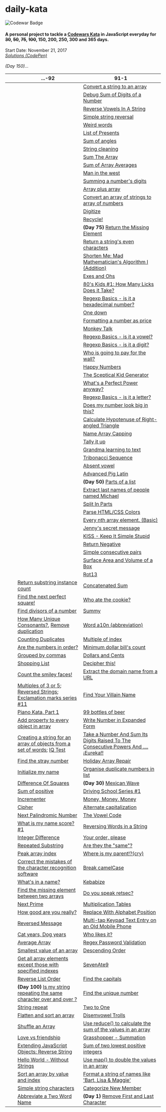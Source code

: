 # daily-kata
![Codewar Badge](https://www.codewars.com/users/tinuola/badges/large)</br>
#### A personal project to tackle a [Codewars Kata](https://www.codewars.com/) in JavaScript everyday for ~~30~~, ~~50~~, ~~75~~, ~~100~~, 150, 200, 250, 300 and 365 days.

Start Date: November 21, 2017</br>
_[Solutions (CodePen)](https://codepen.io/collection/XMJOMV/)_
<br>
<br>
*(Day 150)...*



|   |   | ...-92 | 91-1 |
|---|---|---|---|
|  |  |  | [Convert a string to an array](https://www.codewars.com/kata/57e76bc428d6fbc2d500036d) |
|  |  |  | [Debug Sum of Digits of a Number](https://www.codewars.com/kata/563d59dd8e47a5ed220000ba) |
|  |  |  | [Reverse Vowels In A String](https://www.codewars.com/kata/585db3e8eec141ce9a00008f) |
|  |  |  | [Simple string reversal](https://www.codewars.com/kata/5a71939d373c2e634200008e) |
|  |  |  | [Weird words](https://www.codewars.com/kata/57b2020eb69bfcbf64000375) | 
|  |  |  | [List of Presents](https://www.codewars.com/kata/5a84d485742ba347b90006b7) |
|  |  |  | [Sum of angles](https://www.codewars.com/kata/5a03b3f6a1c9040084001765) |
|  |  |  | [String cleaning](https://www.codewars.com/kata/57e1e61ba396b3727c000251) |
|  |  |  | [Sum The Array](https://www.codewars.com/kata/56bdf9d50d0b6433df001074) |
|  |  |  | [Sum of Array Averages](https://www.codewars.com/kata/56d5166ec87df55dbe000063) |
|  |  |  | [Man in the west](https://www.codewars.com/kata/59bd5dc270a3b7350c00008b) |
|  |  |  | [Summing a number's digits](https://www.codewars.com/kata/52f3149496de55aded000410) |
|  |  |  | [Array plus array](https://www.codewars.com/kata/5a2be17aee1aaefe2a000151) |
|  |  |  | [Convert an array of strings to array of numbers](https://www.codewars.com/kata/5783d8f3202c0e486c001d23) |
|  |  |  | [Digitize](https://www.codewars.com/kata/5417423f9e2e6c2f040002ae) |
|  |  |  | [Recycle!](https://www.codewars.com/kata/59fb783bab11f89202001083) |
|  |  |  | **(Day 75)** [Return the Missing Element](https://www.codewars.com/kata/5299413901337c637e000004) |
|  |  |  | [Return a string's even characters](https://www.codewars.com/kata/566044325f8fddc1c000002c) |
|  |  |  | [Shorten Me: Mad Mathematician's Algorithm I (Addition)](https://www.codewars.com/kata/5a6855c2e6be38cdbf000026) |
|  |  |  | [Exes and Ohs](https://www.codewars.com/kata/55908aad6620c066bc00002a) |
|  |  |  | [80's Kids #1: How Many Licks Does it Take?](https://www.codewars.com/kata/566091b73e119a073100003a) |
|  |  |  | [Regexp Basics - is it a hexadecimal number?](https://www.codewars.com/kata/567c9f56d83baeed8300000f) |
|  |  |  | [One down](https://www.codewars.com/kata/56419475931903e9d1000087) |
|  |  |  | [Formatting a number as price](https://www.codewars.com/kata/5318f00b31b30925fd0001f8) |
|  |  |  | [Monkey Talk](https://www.codewars.com/kata/59f897ecc374cb9ed90000c2) |
|  |  |  | [Regexp Basics - is it a vowel?](https://www.codewars.com/kata/567bed99ee3451292c000025) |
|  |  |  | [Regexp Basics - is it a digit?](https://www.codewars.com/kata/567bf4f7ee34510f69000032) |
|  |  |  | [Who is going to pay for the wall?](https://www.codewars.com/kata/58bf9bd943fadb2a980000a7) |
|  |  |  | [Happy Numbers](https://www.codewars.com/kata/59d53c3039c23b404200007e) |
|  |  |  | [The Sceptical Kid Generator](https://www.codewars.com/kata/570957fc20a35bd2df0004f9) |
|  |  |  | [What's a Perfect Power anyway?](https://www.codewars.com/kata/54d4c8b08776e4ad92000835) |
|  |  |  | [Regexp Basics - is it a letter?](https://www.codewars.com/kata/567de72e8b3621b3c300000b) |
|  |  |  | [Does my number look big in this?](https://www.codewars.com/kata/5287e858c6b5a9678200083c) |
|  |  |  | [Calculate Hypotenuse of Right-angled Triangle](https://www.codewars.com/kata/525a3d6b85a9a47fcf00055a) |
|  |  |  | [Name Array Capping](https://www.codewars.com/kata/5356ad2cbb858025d800111d) |
|  |  |  | [Tally it up](https://www.codewars.com/kata/5630d1747935943168000013) |
|  |  |  | [Grandma learning to text](https://www.codewars.com/kata/5a043fbef3251a5a2b0002b0) |
|  |  |  | [Tribonacci Sequence](https://www.codewars.com/kata/556deca17c58da83c00002db) |
|  |  |  | [Absent vowel](https://www.codewars.com/kata/56414fdc6488ee99db00002c) |
|  |  | []() | [Advanced Pig Latin](https://www.codewars.com/kata/533c46b140aafec05b000d31)  |
|  |  | []() | **(Day 50)** [Parts of a list](https://www.codewars.com/kata/56f3a1e899b386da78000732) |
|  |  | []() | [Extract last names of people named Michael](https://www.codewars.com/kata/580741302e14acaef900015a) |
|  |  | []() | [Split In Parts](https://www.codewars.com/kata/5650ab06d11d675371000003) |
|  |  | []() | [Parse HTML/CSS Colors](https://www.codewars.com/kata/58b57ae2724e3c63df000006) |
|  |  | []() | [Every nth array element. (Basic)](https://www.codewars.com/kata/5753b987aeb792508d0010e2) |
|  |  | []() | [Jenny's secret message](https://www.codewars.com/kata/55225023e1be1ec8bc000390) |
|  |  | []() | [KISS - Keep It Simple Stupid](https://www.codewars.com/kata/57eeb8cc5f79f6465a0015c1) |
|  |  | []() | [Return Negative](https://www.codewars.com/kata/55685cd7ad70877c23000102) |
|  |  | []() | [Simple consecutive pairs](https://www.codewars.com/kata/5a3e1319b6486ac96f000049) |
|  |  | []() | [Surface Area and Volume of a Box](https://www.codewars.com/kata/565f5825379664a26b00007c) |
|  |  | []() | [Rot13](https://www.codewars.com/kata/530e15517bc88ac656000716) |
|  |  | [Return substring instance count](https://www.codewars.com/kata/5168b125faced29f66000005) | [Concatenated Sum](https://www.codewars.com/kata/59a1ec603203e862bb00004f) |
|  |  | [Find the next perfect square!](https://www.codewars.com/kata/56269eb78ad2e4ced1000013) | [Who ate the cookie?](https://www.codewars.com/kata/55a996e0e8520afab9000055) |
|  |  | [Find divisors of a number](https://www.codewars.com/kata/542c0f198e077084c0000c2e) | [Summy](https://www.codewars.com/kata/599c20626bd8795ce900001d) |
|  |  | [How Many Unique Consonants?](https://www.codewars.com/kata/5a19226646d843de9000007d), [Remove duplication](https://www.codewars.com/kata/5904d222e1bfd3354e000026) | [Word a10n (abbreviation)](https://www.codewars.com/kata/5375f921003bf62192000746) |
|  |  | [Counting Duplicates](https://www.codewars.com/kata/54bf1c2cd5b56cc47f0007a1) | [Multiple of index](https://www.codewars.com/kata/5a34b80155519e1a00000009) |
|  |  | [Are the numbers in order?](https://www.codewars.com/kata/56b7f2f3f18876033f000307) | [Minimum dollar bill's count](https://www.codewars.com/kata/58e4d3530e1018e155000058) |
|  |  | [Grouped by commas](https://www.codewars.com/kata/5274e122fc75c0943d000148) | [Dollars and Cents](https://www.codewars.com/kata/55902c5eaa8069a5b4000083) |
|  |  | [Shopping List](https://www.codewars.com/kata/596266482f9add20f70001fc) | [Decipher this!](https://www.codewars.com/kata/581e014b55f2c52bb00000f8) |
|  |  | [Count the smiley faces!](https://www.codewars.com/kata/583203e6eb35d7980400002a) | [Extract the domain name from a URL](https://www.codewars.com/kata/514a024011ea4fb54200004b) |
|  |  | [Multiples of 3 or 5](https://www.codewars.com/kata/514b92a657cdc65150000006); [Reversed Strings](https://www.codewars.com/kata/5168bb5dfe9a00b126000018); [Exclamation marks series #11](https://www.codewars.com/kata/57fb09ef2b5314a8a90001ed) | [Find Your Villain Name](https://www.codewars.com/kata/536c00e21da4dc0a0700128b) |
|  |  | [Piano Kata, Part 1](https://www.codewars.com/kata/589273272fab865136000108) | [99 bottles of beer](https://www.codewars.com/kata/52a723508a4d96c6c90005ba) |
|  |  | [Add property to every object in array](https://www.codewars.com/kata/54e8c3e89e2ae6f4900005a1) | [Write Number in Expanded Form](https://www.codewars.com/kata/5842df8ccbd22792a4000245) |
|  |  | [Creating a string for an array of objects from a set of words](https://www.codewars.com/kata/5877786688976801ad000100); [IQ Test](https://www.codewars.com/kata/552c028c030765286c00007d) | [Take a Number And Sum Its Digits Raised To The Consecutive Powers And ....¡Eureka!!](https://www.codewars.com/kata/5626b561280a42ecc50000d1) |
|  |  | [Find the stray number](https://www.codewars.com/kata/57f609022f4d534f05000024) | [Holiday Array Repair](https://www.codewars.com/kata/5579906f2f0c0d0766000127) |
|  |  | [Initialize my name](https://www.codewars.com/kata/5768a693a3205e1cc100071f) | [Organise duplicate numbers in list](https://www.codewars.com/kata/58f5c63f1e26ecda7e000029) |
|  |  | [Difference Of Squares](https://www.codewars.com/kata/558f9f51e85b46e9fa000025) | **(Day 30)** [Mexican Wave](https://www.codewars.com/kata/58f5c63f1e26ecda7e000029) |
|  |  | [Sum of positive](https://www.codewars.com/kata/5715eaedb436cf5606000381) | [Driving School Series #1](https://www.codewars.com/kata/58999425006ee3f97c00011f) |
|  |  | [Incrementer](https://www.codewars.com/kata/590e03aef55cab099a0002e8) | [Money, Money, Money](https://www.codewars.com/kata/563f037412e5ada593000114) |
|  |  | [Cipher](https://www.codewars.com/kata/5a19701d80171fd71d000029) | [Alternate capitalization](https://www.codewars.com/kata/59cfc000aeb2844d16000075) |
|  |  | [Next Palindromic Number](https://www.codewars.com/kata/56a6ce697c05fb4667000029) | [The Vowel Code](https://www.codewars.com/kata/57a55c8b72292d057b000594) |
|  |  | [What is my name score? #1](https://www.codewars.com/kata/576a29ab726f4bba4b000bb1) | [Reversing Words in a String](https://www.codewars.com/kata/57a55c8b72292d057b000594) |
|  |  | [Integer Difference](https://www.codewars.com/kata/57741d8f10a0a66915000001) | [Your order, please](https://www.codewars.com/kata/55c45be3b2079eccff00010f) |
|  |  | [Repeated Substring](https://www.codewars.com/kata/5491689aff74b9b292000334) | [Are they the "same"?](https://www.codewars.com/kata/550498447451fbbd7600041c) |
|  |  | [Peak array index](https://www.codewars.com/kata/5a61a846cadebf9738000076) | [Where is my parent!?(cry)](https://www.codewars.com/kata/58539230879867a8cd00011c) |
|  |  | [Correct the mistakes of the character recognition software](https://www.codewars.com/kata/577bd026df78c19bca0002c0) | [Break camelCase](https://www.codewars.com/kata/5208f99aee097e6552000148) |
|  |  | [What's in a name?](https://www.codewars.com/kata/59daf400beec9780a9000045) |[Kebabize](https://www.codewars.com/kata/57f8ff867a28db569e000c4a) | 
|  |  | [Find the missing element between two arrays](https://www.codewars.com/kata/5a5915b8d39ec5aa18000030) |[Do you speak retsec?](https://www.codewars.com/kata/5516ab668915478845000780) |
|  |  | [Next Prime](https://www.codewars.com/kata/58e230e5e24dde0996000070) | [Multiplication Tables](https://www.codewars.com/kata/5432fd1c913a65b28f000342) |
|  |  | [How good are you really?](https://www.codewars.com/kata/5601409514fc93442500010b) | [Replace With Alphabet Position](https://www.codewars.com/kata/546f922b54af40e1e90001da) |
|  |  | [Reversed Message](https://www.codewars.com/kata/5a0efbb7c374cb69970000cf) | [Multi-tap Keypad Text Entry on an Old Mobile Phone](https://www.codewars.com/kata/54a2e93b22d236498400134b) |
|  |  | [Cat years, Dog years](https://www.codewars.com/kata/5a6663e9fd56cb5ab800008b) | [Who likes it?](https://www.codewars.com/kata/5266876b8f4bf2da9b000362) |
|  |  | [Average Array](https://www.codewars.com/kata/596f6385e7cd727fff0000d6) | [Regex Password Validation](https://www.codewars.com/kata/52e1476c8147a7547a000811) |
|  |  | [Smallest value of an array](https://www.codewars.com/kata/544a54fd18b8e06d240005c0) | [Descending Order](https://www.codewars.com/kata/5467e4d82edf8bbf40000155) |
|  |  | [Get all array elements except those with specified indexes](https://www.codewars.com/kata/58694d1c2e8d9c6d9b000296) | [SevenAte9](https://www.codewars.com/kata/559f44187fa851efad000087) |
|  |  | [Reverse List Order](https://www.codewars.com/kata/53da6d8d112bd1a0dc00008b) | [Find the capitals](https://www.codewars.com/kata/539ee3b6757843632d00026b) |
|  |  | **(Day 100)** [Is my string repeating the same character over and over ?](https://www.codewars.com/kata/584fa5ae25dd087e6b000070) | [Find the unique number](https://www.codewars.com/kata/585d7d5adb20cf33cb000235) |
|  |  | [String repeat](https://www.codewars.com/kata/57a0e5c372292dd76d000d7e) | [Two to One](https://www.codewars.com/kata/5656b6906de340bd1b0000ac) |
|  |  | [Flatten and sort an array](https://www.codewars.com/kata/57ee99a16c8df7b02d00045f) | [Disemvowel Trolls](https://www.codewars.com/kata/52fba66badcd10859f00097e) |
|  |  | [Shuffle an Array](https://www.codewars.com/kata/566b51166f88d7560c00001a) | [Use reduce() to calculate the sum of the values in an array](https://www.codewars.com/kata/532b4057484b0e58e8000766) |
|  |  | [Love vs friendship](https://www.codewars.com/kata/59706036f6e5d1e22d000016) | [Grasshopper - Summation](https://www.codewars.com/kata/55d24f55d7dd296eb9000030) |
|  |  | [Extending JavaScript Objects: Reverse String](https://www.codewars.com/kata/581270cb4927602fc800005a) | [Sum of two lowest positive integers](https://www.codewars.com/kata/558fc85d8fd1938afb000014) |
|  |  | [Hello World - Without Strings](https://www.codewars.com/kata/584c7b1e2cb5e1a727000047) | [Use map() to double the values in an array](https://www.codewars.com/kata/53951fff369894e4f10007a9) |
|  |  | [Sort an array by value and index](https://www.codewars.com/kata/58e0cb3634a3027180000040) | [Format a string of names like 'Bart, Lisa & Maggie'](https://www.codewars.com/kata/53368a47e38700bd8300030d) |
|  |  | [Simple string characters](https://www.codewars.com/kata/5a29a0898f27f2d9c9000058) | [Categorize New Member](https://www.codewars.com/kata/5502c9e7b3216ec63c0001aa) |
|  |  | [Abbreviate a Two Word Name](https://www.codewars.com/kata/57eadb7ecd143f4c9c0000a3) | **(Day 1)** [Remove First and Last Character](https://www.codewars.com/kata/56bc28ad5bdaeb48760009b0) |
